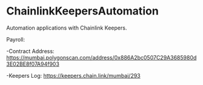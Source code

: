 # ChainlinkKeepersAutomation

Automation applications with Chainlink Keepers.

Payroll:

  -Contract Address: https://mumbai.polygonscan.com/address/0x886A2bc0507C29A3685980d3E02BE8f07A94f903
  
  -Keepers Log: https://keepers.chain.link/mumbai/293
